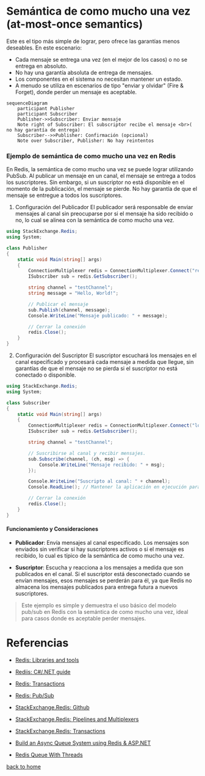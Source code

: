 # Semántica de como mucho una vez (at-most-once semantics)

Este es el tipo más simple de lograr, pero ofrece las garantías menos deseables. En este escenario:

- Cada mensaje se entrega una vez (en el mejor de los casos) o no se entrega en absoluto.
- No hay una garantía absoluta de entrega de mensajes.
- Los componentes en el sistema no necesitan mantener un estado.
- A menudo se utiliza en escenarios de tipo "enviar y olvidar" (Fire & Forget), donde perder un mensaje es aceptable.

```mermaid
sequenceDiagram
    participant Publisher
    participant Subscriber
    Publisher->>Subscriber: Enviar mensaje
    Note right of Subscriber: El subscriptor recibe el mensaje <br>( no hay garantía de entrega)
    Subscriber-->>Publisher: Confirmación (opcional)
    Note over Subscriber, Publisher: No hay reintentos
```

### Ejemplo de semántica de como mucho una vez en Redis

En Redis, la semántica de como mucho una vez se puede lograr utilizando PubSub. Al publicar un mensaje en un canal, el mensaje se entrega a todos los suscriptores. Sin embargo, si un suscriptor no está disponible en el momento de la publicación, el mensaje se pierde. No hay garantía de que el mensaje se entregue a todos los suscriptores. 

1. Configuración del Publicador
El publicador será responsable de enviar mensajes al canal sin preocuparse por si el mensaje ha sido recibido o no, lo cual se alinea con la semántica de como mucho una vez.

```csharp
using StackExchange.Redis;
using System;

class Publisher
{
    static void Main(string[] args)
    {
        ConnectionMultiplexer redis = ConnectionMultiplexer.Connect("redis-db");
        ISubscriber sub = redis.GetSubscriber();

        string channel = "testChannel";
        string message = "Hello, World!";

        // Publicar el mensaje
        sub.Publish(channel, message);
        Console.WriteLine("Mensaje publicado: " + message);

        // Cerrar la conexión
        redis.Close();
    }
}
```

2. Configuración del Suscriptor
El suscriptor escuchará los mensajes en el canal especificado y procesará cada mensaje a medida que llegue, sin garantías de que el mensaje no se pierda si el suscriptor no está conectado o disponible.

```csharp
using StackExchange.Redis;
using System;

class Subscriber
{
    static void Main(string[] args)
    {
        ConnectionMultiplexer redis = ConnectionMultiplexer.Connect("localhost");
        ISubscriber sub = redis.GetSubscriber();

        string channel = "testChannel";

        // Suscribirse al canal y recibir mensajes.
        sub.Subscribe(channel, (ch, msg) => {
            Console.WriteLine("Mensaje recibido: " + msg);
        });

        Console.WriteLine("Suscripto al canal: " + channel);
        Console.ReadLine(); // Mantener la aplicación en ejecución para recibir mensajes

        // Cerrar la conexión
        redis.Close();
    }
}
```

#### Funcionamiento y Consideraciones

- **Publicador**: Envía mensajes al canal especificado. Los mensajes son enviados sin verificar si hay suscriptores activos o si el mensaje es recibido, lo cual es típico de la semántica de como mucho una vez.

- **Suscriptor**: Escucha y reacciona a los mensajes a medida que son publicados en el canal. Si el suscriptor está desconectado cuando se envían mensajes, esos mensajes se perderán para él, ya que Redis no almacena los mensajes publicados para entrega futura a nuevos suscriptores.


> Este ejemplo es simple y demuestra el uso básico del modelo pub/sub en Redis con la semántica de como mucho una vez, ideal para casos donde es aceptable perder mensajes.



# Referencias

- [Redis: Libraries and tools](https://redis.io/docs/latest/integrate/)

- [Rediis: C#/.NET guide](https://redis.io/docs/latest/develop/connect/clients/dotnet/)

- [Redis: Transactions](https://redis.io/docs/latest/develop/interact/transactions/)

- [Redis: Pub/Sub](https://redis.io/docs/latest/develop/streams/pubsub/)

- [StackExchange.Redis: Github](https://github.com/StackExchange/StackExchange.Redis)

- [StackExchange.Redis: Pipelines and Multiplexers](https://github.com/StackExchange/StackExchange.Redis/blob/main/docs/PipelinesMultiplexers.md)

- [StackExchange.Redis: Transactions](https://github.com/StackExchange/StackExchange.Redis/blob/main/docs/Transactions.md)

- [Build an Async Queue System using Redis & ASP.NET](https://medium.com/@tepes_alexandru/build-an-async-queue-system-using-redis-asp-net-046f1a42bb27)

- [Redis Queue With Threads](https://github.com/Glenadam15/Redis_QueuewithThreads/blob/master/Program.cs)

[back to home](../README.md)